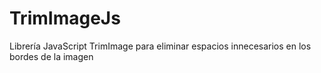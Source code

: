 TrimImageJs
===========

Librería JavaScript TrimImage para eliminar espacios innecesarios en los bordes de la imagen
